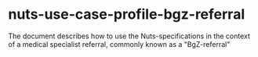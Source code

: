 # nuts-use-case-profile-bgz-referral
The document describes how to use the Nuts-specifications in the context of a medical specialist referral, commonly known as a "BgZ-referral"
